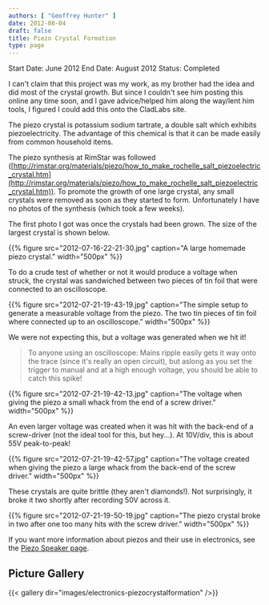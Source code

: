 ```yaml
---
authors: [ "Geoffrey Hunter" ]
date: 2012-08-04
draft: false
title: Piezo Crystal Formation
type: page
---
```


Start Date: June 2012
End Date: August 2012
Status: Completed

I can't claim that this project was my work, as my brother had the idea and did most of the crystal growth. But since I couldn't see him posting this online any time soon, and I gave advice/helped him along the way/lent him tools, I figured I could add this onto the CladLabs site.

The piezo crystal is potassium sodium tartrate, a double salt which exhibits piezoelectricity. The advantage of this chemical is that it can be made easily from common household items.

The piezo synthesis at RimStar was followed ([http://rimstar.org/materials/piezo/how_to_make_rochelle_salt_piezoelectric_crystal.htm](http://rimstar.org/materials/piezo/how_to_make_rochelle_salt_piezoelectric_crystal.htm)). To promote the growth of one large crystal, any small crystals were removed as soon as they started to form. Unfortunately I have no photos of the synthesis (which took a few weeks).

The first photo I got was once the crystals had been grown. The size of the largest crystal is shown below.

{{% figure src="2012-07-16-22-21-30.jpg" caption="A large homemade piezo crystal."  width="500px" %}}

To do a crude test of whether or not it would produce a voltage when struck, the crystal was sandwiched between two pieces of tin foil that were connected to an oscilloscope.

{{% figure src="2012-07-21-19-43-19.jpg" caption="The simple setup to generate a measurable voltage from the piezo. The two tin pieces of tin foil where connected up to an oscilloscope."  width="500px" %}}

We were not expecting this, but a voltage was generated when we hit it!

<blockquote>To anyone using an oscilloscope: Mains ripple easily gets it way onto the trace (since it's really an open circuit), but aslong as you set the trigger to manual and at a high enough voltage, you should be able to catch this spike!</blockquote>

{{% figure src="2012-07-21-19-42-13.jpg" caption="The voltage when giving the piezo a small whack from the end of a screw driver."  width="500px" %}}

An even larger voltage was created when it was hit with the back-end of a screw-driver (not the ideal tool for this, but hey...). At 10V/div, this is about 55V peak-to-peak!

{{% figure src="2012-07-21-19-42-57.jpg" caption="The voltage created when giving the piezo a large whack from the back-end of the screw driver."  width="500px" %}}

These crystals are quite brittle (they aren't diamonds!). Not surprisingly, it broke it two shortly after recording 50V across it.

{{% figure src="2012-07-21-19-50-19.jpg" caption="The piezo crystal broke in two after one too many hits with the screw driver."  width="500px" %}}

If you want more information about piezos and their use in electronics, see the [Piezo Speaker page](/electronics/components/piezos).

## Picture Gallery

{{< gallery dir="images/electronics-piezocrystalformation" />}}